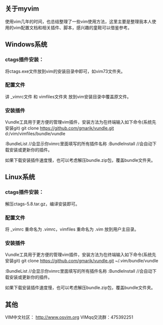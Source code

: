 ## 关于myvim
使用vim几年的时间，也总结整理了一些vim使用方法，这里主要是整理我本人使用的vim配置文档和相关插件、脚本，感兴趣的童鞋可以借鉴参考。

## Windows系统
### ctags插件安装：
将ctags.exe文件放到vim的安装目录中即可，如vim73文件夹。

### 配置文件
讲 _vimrc文件 和 vimfiles文件夹 放到vim安装目录中覆盖原文件。

### 安装插件
Vundle工具用于更方便的管理vim插件，安装方法为在终端输入如下命令(系统先安装git)
git clone https://github.com/gmarik/vundle.git d:/vim/vimfiles/bundle/vundle

:BundleList     //会显示你vimrc里面填写的所有插件名称
:BundleInstall  //会自动下载安装或更新你的插件。

如果下载安装插件速度慢，也可以考虑解压bundle.zip包，覆盖bundle文件夹。

## Linux系统
### ctags插件安装：
解压ctags-5.8.tar.gz，编译安装即可。

### 配置文件
将 _vimrc 重命名为 .vimrc，vimfiles 重命名为 .vim 放到用户主目录。

### 安装插件
Vundle工具用于更方便的管理vim插件，安装方法为在终端输入如下命令(系统先安装git)
git clone https://github.com/gmarik/vundle.git ~/.vim/bundle/vundle

:BundleList     //会显示你vimrc里面填写的所有插件名称
:BundleInstall  //会自动下载安装或更新你的插件。

如果下载安装插件速度慢，也可以考虑解压bundle.zip包，覆盖bundle文件夹。

## 其他
VIM中文社区： http://www.osvim.org
VIMqq交流群：475392251
